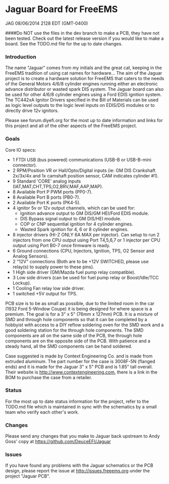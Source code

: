 # Jaguar Board for FreeEMS

JAG 08/06/2014 2128 EDT (GMT-0400)

####Do NOT use the files in the dev branch to make a PCB, they have not been tested.  Check out the latest release version if you would like to make a board.  See the TODO.md file for the up to date changes.

### Introduction

The name "Jaguar" comes from my initials and the great cat, keeping in the FreeEMS tradition of using cat names for hardware...  The aim of the Jaguar project is to create a hardware solution for FreeEMS that caters to the needs of the General Motors 4/6/8 cylinder engines running either an electronic advance distributor or wasted spark DIS system.  The Jaguar board can also be used for other 4/6/8 cylinder engines using a Ford EDIS ignition system.  The TC442xA Ignitor Drivers specified in the Bill of Materials can be used as logic level outputs to the logic level inputs on EDIS/DIS modules or to directly drive 12v ignitors. 

Please see forum.diyefi.org for the most up to date information and links for this project and all of the other aspects of the FreeEMS project.

### Goals

Core IO specs:

 * 1 FTDI USB (bus powered) communications (USB-B or USB-B-mini connector).
 * 2 RPM/Position VR or Hall/Opto/Digital inputs (ie: GM DIS Crankshaft 2x/3x/4x and 1x camshaft position sensor, CAM indicates cylinder #1).
 * 9 Standard 'CORE' analog inputs (IAT,MAT,CHT,TPS,O2,BRV,MAF,AAP,MAP).
 * 8 Available Port P PWM ports (PP0-7).
 * 8 Available Port B ports (PB0-7).
 * 2 Available Port K ports (PK4-5).
 * 4 ignitor 5v or 12v output channels, which can be used for:
   * Ignition advance output to GM DIS/GM HEI/Ford EDIS module.
   * DIS Bypass signal output to GM DIS/HEI module.
   * COP or CNP sequential ignition for 4 cylinder engines.
   * Wasted Spark ignition for 4, 6 or 8 cylinder engines.
 * 8 injector drivers (HI-Z ONLY 6A MAX per injector). Can setup to run 2 injectors from one CPU output using Port T4,5,6,7 or 1 injector per CPU output using Port B0-7 once firmware is ready.
 * 6 Ground connections (CPU, Injectors, Ignition, TPS, O2 Sensor and Analog Sensors).
 * 2 "12V" connections (Both are to be +12V SWITCHED, please use relay(s) to supply power to these pins).
 * 1 High side driver (GM/Mazda fuel pump relay compatible).
 * 3 Low side drivers (can be used for fuel pump relay or Boost/Idle/TCC Lockup).
 * 1 Cooling Fan relay low side driver.
 * 1 switched +5V output for TPS.

PCB size is to be as small as possible, due to the limited room in the car (1932 Ford 5-Window Coupe) it is being designed for where space is a premium.  The goal is for a 3" x 5" (76mm x 127mm) PCB.  It is a mixture of SMD and through hole components so that it can be completed by a hobbyist with access to a DIY reflow soldering oven for the SMD work and a good soldering station for the through hole components.  The SMD components are all on the same side of the PCB, the through hole components are on the opposite side of the PCB.  With patience and a steady hand, all the SMD components can be hand soldered.

Case suggested is made by Context Engineering Co. and is made from extruded aluminum.  The part number for the case is 3008F-5N (flanged ends) and it is made for the Jaguar 3" x 5" PCB and is 1.85" tall overall.  Their website is http://www.contextengineering.com, there is a link in the BOM to purchase the case from a retailer. 

### Status

For the most up to date status information for the project, refer to the TODO.md file which is maintained in sync with the schematics by a small team who verify each other's work.

### Changes

Please send any changes that you make to Jaguar back upstream to Andy Goss' copy at https://github.com/DeuceEFI/Jaguar

### Issues

If you have found any problems with the Jaguar schematics or the PCB design, please report the issue at http://issues.freeems.org under the project "Jaguar PCB".
